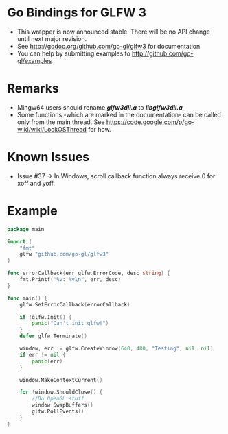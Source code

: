Go Bindings for GLFW 3
======================

* This wrapper is now announced stable. There will be no API change until next major revision.
* See http://godoc.org/github.com/go-gl/glfw3 for documentation.
* You can help by submitting examples to http://github.com/go-gl/examples

Remarks
=======

* Mingw64 users should rename ***glfw3dll.a*** to ***libglfw3dll.a***
* Some functions -which are marked in the documentation- can be called only from the main thread. See https://code.google.com/p/go-wiki/wiki/LockOSThread for how.

Known Issues
============

*  Issue #37 -> In Windows, scroll callback function always receive 0 for xoff and yoff.

Example
=======

```go
package main

import (
	"fmt"
	glfw "github.com/go-gl/glfw3"
)

func errorCallback(err glfw.ErrorCode, desc string) {
	fmt.Printf("%v: %v\n", err, desc)
}

func main() {
	glfw.SetErrorCallback(errorCallback)

	if !glfw.Init() {
		panic("Can't init glfw!")
	}
	defer glfw.Terminate()

	window, err := glfw.CreateWindow(640, 480, "Testing", nil, nil)
	if err != nil {
		panic(err)
	}

	window.MakeContextCurrent()

	for !window.ShouldClose() {
		//Do OpenGL stuff
		window.SwapBuffers()
		glfw.PollEvents()
	}
}
```
